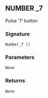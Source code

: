 ## NUMBER \_7

Pulse ‘7’ button


### Signature

`Number_7 ()`


### Parameters

`None`


### Returns

`None`
